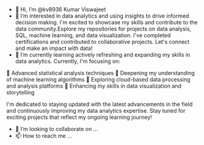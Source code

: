 - 👋 Hi, I’m @kv8936 Kumar Viswajeet
- 👀 I’m interested in data analytics and using insights to drive informed decision making. I'm excited to showcase my skills and contribute to the data community.Explore my repositories for projects on data analysis, SQL, machine learning, and data visualization. I've completed certifications and contributed to collaborative projects. Let's connect and make an impact with data! 
- 🌱 I’m currently learning actively refreshing and expanding my skills in data analytics. Currently, I'm focusing on:

🔹 Advanced statistical analysis techniques
🔹 Deepening my understanding of machine learning algorithms
🔹 Exploring cloud-based data processing and analysis platforms
🔹 Enhancing my skills in data visualization and storytelling

I'm dedicated to staying updated with the latest advancements in the field and continuously improving my data analytics expertise. Stay tuned for exciting projects that reflect my ongoing learning journey!
- 💞️ I’m looking to collaborate on ...
- 📫 How to reach me ...

<!---
kv8936/kv8936 is a ✨ special ✨ repository because its `README.md` (this file) appears on your GitHub profile.
You can click the Preview link to take a look at your changes.
--->
